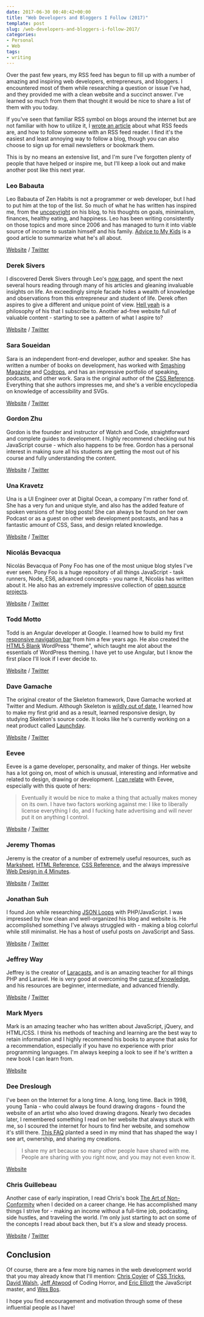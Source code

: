 ```yaml
---
date: 2017-06-30 00:40:42+00:00
title: "Web Developers and Bloggers I Follow (2017)"
template: post
slug: /web-developers-and-bloggers-i-follow-2017/
categories:
- Personal
- Web
tags:
- writing
---
```





Over the past few years, my RSS feed has begun to fill up with a number of amazing and inspiring web developers, entrepreneurs, and bloggers. I encountered most of them while researching a question or issue I've had, and they provided me with a clean website and a succinct answer. I've learned so much from them that thought it would be nice to share a list of them with you today.





If you've seen that familiar RSS symbol on blogs around the internet but are not familiar with how to utilize it, I [wrote an article](https://www.taniarascia.com/rss-feeds/) about what RSS feeds are, and how to follow someone with an RSS feed reader. I find it's the easiest and least annoying way to follow a blog, though you can also choose to sign up for email newsletters or bookmark them.





This is by no means an extensive list, and I'm sure I've forgotten plenty of people that have helped or inspire me, but I'll keep a look out and make another post like this next year.





### Leo Babauta





Leo Babauta of Zen Habits is not a programmer or web developer, but I had to put him at the top of the list. So much of what he has written has inspired me, from the [uncopyright](https://zenhabits.net/uncopyright/) on his blog, to his thoughts on goals, minimalism, finances, healthy eating, and happiness. Leo has been writing consistently on those topics and more since 2006 and has managed to turn it into viable source of income to sustain himself and his family. [Advice to My Kids](https://zenhabits.net/iloveyou/) is a good article to summarize what he's all about.





[Website](https://zenhabits.net/) / [Twitter](https://twitter.com/zen_habits)





### Derek Sivers





I discovered Derek Sivers through Leo's [now page](https://zenhabits.net/now/), and spent the next several hours reading through many of his articles and gleaning invaluable insights on life. An exceedingly simple facade hides a wealth of knowledge and observations from this entrepreneur and student of life. Derek often aspires to give a different and unique point of view. [Hell yeah](https://sivers.org/hellyeah) is a philosophy of his that I subscribe to. Another ad-free website full of valuable content - starting to see a pattern of what I aspire to? 





[Website](https://sivers.org/) / [Twitter](https://twitter.com/sivers)





### Sara Soueidan





Sara is an independent front-end developer, author and speaker. She has written a number of books on development, has worked with [Smashing Magazine](https://shop.smashingmagazine.com/products/smashing-book-5-real-life-responsive-web-design) and [Codrops](https://tympanus.net/codrops/css_reference/), and has an impressive portfolio of speaking, podcasts, and other work. Sara is the original author of the [CSS Reference](https://www.sarasoueidan.com/blog/codrops-css-reference/). Everything that she authors impresses me, and she's a verible encyclopedia on knowledge of accessibility and SVGs.





[Website](https://www.sarasoueidan.com/) / [Twitter](https://twitter.com/SaraSoueidan)





### Gordon Zhu





Gordon is the founder and instructor of Watch and Code, straightforward and complete guides to development. I highly recommend checking out his JavaScript course - which also happens to be free. Gordon has a personal interest in making sure all his students are getting the most out of his course and fully understanding the content.





[Website](https://watchandcode.com/) / [Twitter](https://twitter.com/gordon_zhu)





### Una Kravetz





Una is a UI Engineer over at Digital Ocean, a company I'm rather fond of. She has a very fun and unique style, and also has the added feature of spoken versions of her blog posts! She can always be found on her own Podcast or as a guest on other web development postcasts, and has a fantastic amount of CSS, Sass, and design related knowledge.





[Website](https://una.im) / [Twitter](https://twitter.com/una)





### Nicolás Bevacqua





Nicolás Bevacqua of Pony Foo has one of the most unique blog styles I've ever seen. Pony Foo is a huge repository of all things JavaScript - task runners, Node, ES6, advanced concepts - you name it, Nicolás has written about it. He also has an extremely impressive collection of [open source projects](https://ponyfoo.com/opensource).





[Website](https://ponyfoo.com/) / [Twitter](https://twitter.com/nzgb)





### Todd Motto





Todd is an Angular developer at Google. I learned how to build my first [responsive navigation bar](https://toddmotto.com/building-an-html5-responsive-menu-with-media-queries-javascript/) from him a few years ago. He also created the [HTML5 Blank](http://html5blank.com/) WordPress "theme", which taught me alot about the essentials of WordPress theming. I have yet to use Angular, but I know the first place I'll look if I ever decide to.





[Website](https://toddmotto.com/) / [Twitter](https://twitter.com/toddmotto)





### Dave Gamache





The original creator of the Skeleton framework, Dave Gamache worked at Twitter and Medium. Although Skeleton is [wildly out of date](https://medium.com/@dhg/dear-skeleton-452f4bb07d69), I learned how to make my first grid and as a result, learned responsive design, by studying Skeleton's source code. It looks like he's currently working on a neat product called [Launchday](http://www.launchday.io/).





[Website](http://davegamache.com/) / [Twitter](https://twitter.com/dhg)





### Eevee





Eevee is a game developer, personality, and maker of things. Her website has a lot going on, most of which is unusual, interesting and informative and related to design, drawing or development. [I can relate](https://eev.ee/blog/2015/06/09/i-quit-the-tech-industry/) with Eevee, especially with this quote of hers:





> 
  
> 
> Eventually it would be nice to make a thing that actually makes money on its own. I have two factors working against me: I like to liberally license everything I do, and I fucking hate advertising and will never put it on anything I control. 
> 
> 






[Website](https://eev.ee/) / [Twitter](https://twitter.com/eevee)





### Jeremy Thomas





Jeremy is the creator of a number of extremely useful resources, such as [Marksheet](http://marksheet.io/), [HTML Reference](http://htmlreference.io/), [CSS Reference](http://cssreference.io/), and the always impressive [Web Design in 4 Minutes](http://jgthms.com/web-design-in-4-minutes/). 





[Website](http://jgthms.com/) / [Twitter](https://twitter.com/jgthms)





### Jonathan Suh





I found Jon while researching [JSON Loops](https://jonsuh.com/blog/convert-loop-through-json-php-javascript-arrays-objects/) with PHP/JavaScript. I was impressed by how clean and well-organized his blog and website is. He accomplished something I've always struggled with - making a blog colorful while still minimalist. He has a host of useful posts on JavaScript and Sass.





[Website](https://jonsuh.com) / [Twitter](https://twitter.com/jonsuh)





### Jeffrey Way



Jeffrey is the creator of [Laracasts](https://laracasts.com/), and is an amazing teacher for all things PHP and Laravel. He is very good at overcoming the [curse of knowledge](https://en.wikipedia.org/wiki/Curse_of_knowledge), and his resources are beginner, intermediate, and advanced friendly.

[Website](https://laracasts.com/) / [Twitter](https://twitter.com/jeffrey_way)



### Mark Myers





Mark is an amazing teacher who has written about JavaScript, jQuery, and HTML/CSS. I think his methods of teaching and learning are the best way to retain information and I highly recommend his books to anyone that asks for a recommendation, especially if you have no experience with prior programming languages. I'm always keeping a look to see if he's written a new book I can learn from.





[Website](http://asmarterwaytolearn.com/)





### Dee Dreslough





I've been on the Internet for a long time. A long, long time. Back in 1998, young Tania - who could always be found drawing dragons - found the website of an artist who also loved drawing dragons. Nearly two decades later, I remembered something I read on her website that always stuck with me, so I scoured the internet for hours to find her website, and somehow it's still there. [This FAQ](http://www.dreslough.com/main/deefaq.htm) planted a seed in my mind that has shaped the way I see art, ownership, and sharing my creations.





> 
  
> 
> I share my art because so many other people have shared with me. People are sharing with you right now, and you may not even know it.
> 
> 






[Website](http://www.dreslough.com/)





### Chris Guillebeau





Another case of early inspiration, I read Chris's book [The Art of Non-Conformity](https://chrisguillebeau.com/the-book/) when I decided on a career change. He has accomplished many things I strive for - making an income without a full-time job, podcasting, side hustles, and traveling the world. I'm only just starting to act on some of the concepts I read about back then, but it's a slow and steady process. 





[Website](https://chrisguillebeau.com/) / [Twitter](https://twitter.com/chrisguillebeau)





## Conclusion





Of course, there are a few more big names in the web development world that you may already know that I'll mention: [Chris Coyier](https://twitter.com/chriscoyier) of [CSS Tricks](https://css-tricks.com/), [David Walsh](https://davidwalsh.name/), [Jeff Atwood](https://blog.codinghorror.com/) of Coding Horror, and [Eric Elliott](https://medium.com/@_ericelliott) the JavaScript master, and [Wes Bos](http://wesbos.com/).





I hope you find encouragement and motivation through some of these influential people as I have!

		

